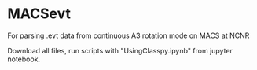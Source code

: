 # MACSevt
For parsing .evt data from continuous A3 rotation mode on MACS at NCNR

Download all files, run scripts with "UsingClasspy.ipynb" from jupyter notebook.
